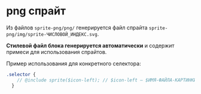 # png спрайт

Из файлов `sprite-png/png/` генерируется файл спрайта `sprite-png/img/sprite-ЧИСЛОВОЙ_ИНДЕКС.svg`.

**Стилевой файл блока генерируется автоматически** и содержит примеси для использования спрайтов.

Пример использования для конкретного селектора:

```scss
.selector {
    // @include sprite($icon-left); // $icon-left — $ИМЯ-ФАЙЛА-КАРТИНКИ
  }
```
